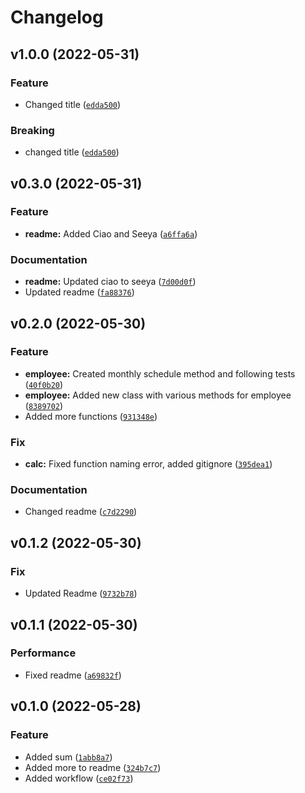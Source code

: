 # Changelog

<!--next-version-placeholder-->

## v1.0.0 (2022-05-31)
### Feature
* Changed title ([`edda500`](https://github.com/TrevorW-code/Test-Semantic-Release/commit/edda5009a7d64d8a56bbe97bc9f59c7efa901891))

### Breaking
* changed title ([`edda500`](https://github.com/TrevorW-code/Test-Semantic-Release/commit/edda5009a7d64d8a56bbe97bc9f59c7efa901891))

## v0.3.0 (2022-05-31)
### Feature
* **readme:** Added Ciao and Seeya ([`a6ffa6a`](https://github.com/TrevorW-code/Test-Semantic-Release/commit/a6ffa6a33b37b9cace0a53f110bb375557bb5cb8))

### Documentation
* **readme:** Updated ciao to seeya ([`7d00d0f`](https://github.com/TrevorW-code/Test-Semantic-Release/commit/7d00d0fac3cdf2f805bad2c585eb8f2555b14a7f))
* Updated readme ([`fa88376`](https://github.com/TrevorW-code/Test-Semantic-Release/commit/fa8837677b91a84b0e5980cbdcd0fb1afa73adbc))

## v0.2.0 (2022-05-30)
### Feature
* **employee:** Created monthly schedule method and following tests ([`40f0b20`](https://github.com/TrevorW-code/Test-Semantic-Release/commit/40f0b20edcc91385bf4ed485410db932a37e520a))
* **employee:** Added new class with various methods for employee ([`8389702`](https://github.com/TrevorW-code/Test-Semantic-Release/commit/8389702a8496aadcee1c3aba5b542013cbac30bf))
* Added more functions ([`931348e`](https://github.com/TrevorW-code/Test-Semantic-Release/commit/931348eef4c191432339e4ee0e2c67d32e40e63b))

### Fix
* **calc:** Fixed function naming error, added gitignore ([`395dea1`](https://github.com/TrevorW-code/Test-Semantic-Release/commit/395dea1c5f3f2807773e29418b1c962c26173979))

### Documentation
* Changed readme ([`c7d2290`](https://github.com/TrevorW-code/Test-Semantic-Release/commit/c7d229097b1a3228e2de4d67b2b6b7435d659a56))

## v0.1.2 (2022-05-30)
### Fix
* Updated Readme ([`9732b78`](https://github.com/TrevorW-code/Test-Semantic-Release/commit/9732b7845c69c0df673505249cd9646770f73b73))

## v0.1.1 (2022-05-30)
### Performance
* Fixed readme ([`a69832f`](https://github.com/TrevorW-code/Test-Semantic-Release/commit/a69832ff61445542511f987a557bca8d6674cfb6))

## v0.1.0 (2022-05-28)
### Feature
* Added sum ([`1abb8a7`](https://github.com/TrevorW-code/Test-Semantic-Release/commit/1abb8a75434787e3596cd46a0ba8097db1f235df))
* Added more to readme ([`324b7c7`](https://github.com/TrevorW-code/Test-Semantic-Release/commit/324b7c71b51bf89e1c01c2d780f137e638625813))
* Added workflow ([`ce02f73`](https://github.com/TrevorW-code/Test-Semantic-Release/commit/ce02f7386a6d3e99a5f5eaa96adb9eeb4a003d8e))
